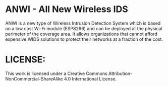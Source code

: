 # ANWI - All New Wireless IDS

ANWI is a new type of Wireless Intrusion Detection System which is based on a low cost Wi-Fi module (ESP8266) and can be deployed at the physical perimeter of the coverage area. It allows organizations that cannot afford expensive WIDS solutions to protect their networks at a fraction of the cost.

# LICENSE:

This work is licensed under a Creative Commons Attribution-NonCommercial-ShareAlike 4.0 International License.
